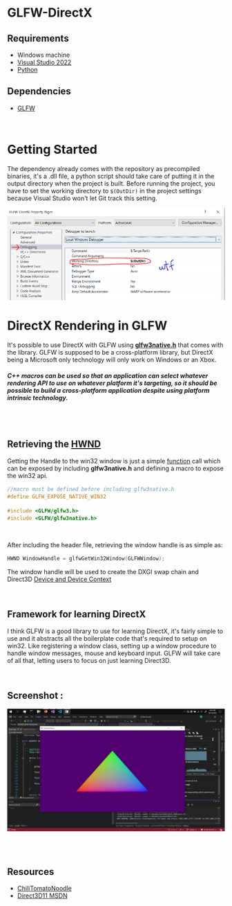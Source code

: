 # GLFW-DirectX

## Requirements
* Windows machine
* [Visual Studio 2022](https://visualstudio.microsoft.com/)
* [Python](https://www.python.org/)


## Dependencies
* [GLFW](https://www.glfw.org/)

<br>

# Getting Started
The dependency already comes with the repository as precompiled binaries, it's a .dll file, a python script should take care of putting it in the output directory when the project is built. Before running the project, you have to set the working directory to ```$(OutDir)``` in the project settings because Visual Studio won't let Git track this setting.

<img src="Res/projectsettings.png" alt="settings.png" width="800"/>


<br>

# DirectX Rendering in GLFW
It's possible to use DirectX with GLFW using [**glfw3native.h**](https://www.glfw.org/docs/3.3/glfw3native_8h.html)
that comes with the library. GLFW is supposed to be a cross-platform library, but DirectX being a Microsoft only technology will only work on Windows or an Xbox.


##### C++ macros can be used so that an application can select whatever rendering API to use on whatever platform it's targeting, so it should be possible to build a cross-platform application despite using platform intrinsic technology.

<br> <br>

## Retrieving the [HWND](https://learn.microsoft.com/en-us/windows/win32/learnwin32/what-is-a-window-)

Getting the Handle to the win32 window is just a simple [function](https://www.glfw.org/docs/3.3/group__native.html#gafe5079aa79038b0079fc09d5f0a8e667)
call which can be exposed by including **glfw3native.h** and defining a macro to expose the win32 api.

```cpp
//macro must be defined before including glfw3native.h
#define GLFW_EXPOSE_NATIVE_WIN32

#include <GLFW/glfw3.h>
#include <GLFW/glfw3native.h>
```

<br>

After including the header file, retrieving the window handle is as simple as:
```cpp
HWND WindowHandle = glfwGetWin32Window(GLFWWindow);
```
The window handle will be used to create the DXGI swap chain and Direct3D [Device and Device Context](https://learn.microsoft.com/en-us/windows/win32/direct3d11/overviews-direct3d-11-devices-intro)


<br>

## Framework for learning DirectX
I think GLFW is a good library to use for learning DirectX, it's fairly simple to use and it abstracts all the boilerplate code that's required to setup on win32. Like registering a window class, setting up a window procedure to handle window messages, mouse and keyboard input. GLFW will take care of all that, letting users to focus on just learning Direct3D.


<br>

## Screenshot :
<img src="Res/Screenshot.png" alt="Screenshot" width="800"/>


<br> <br>

## Resources

* [ChiliTomatoNoodle](https://www.youtube.com/playlist?list=PLqCJpWy5Fohd3S7ICFXwUomYW0Wv67pDD)
* [Direct3D11 MSDN](https://learn.microsoft.com/en-us/windows/win32/direct3d11/atoc-dx-graphics-direct3d-11)
